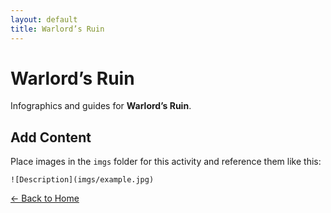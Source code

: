 ```yaml
---
layout: default
title: Warlord’s Ruin
---
```


<div class="container">
<h1>Warlord’s Ruin</h1>
<p>Infographics and guides for <strong>Warlord’s Ruin</strong>.</p>
</div>

## Add Content

Place images in the `imgs` folder for this activity and reference them like this:

`![Description](imgs/example.jpg)`

[← Back to Home](../../index.html)
